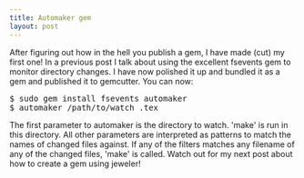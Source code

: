 ```yaml
---
title: Automaker gem
layout: post
---
```


After figuring out how in the hell you publish a gem, I have made (cut) my
first one! In a previous post I talk about using the excellent fsevents gem to
monitor directory changes. I have now polished it up and bundled it as a gem
and published it to gemcutter. You can now: 

<pre class="brush: bash;">
$ sudo gem install fsevents automaker
$ automaker /path/to/watch .tex
</pre>

The first parameter to automaker is the directory to watch. 'make' is run in
this directory. All other parameters are interpreted as patterns to match the
names of changed files against. If any of the filters matches any filename of
any of the changed files, 'make' is called. Watch out for my next post
about how to create a gem using jeweler!
